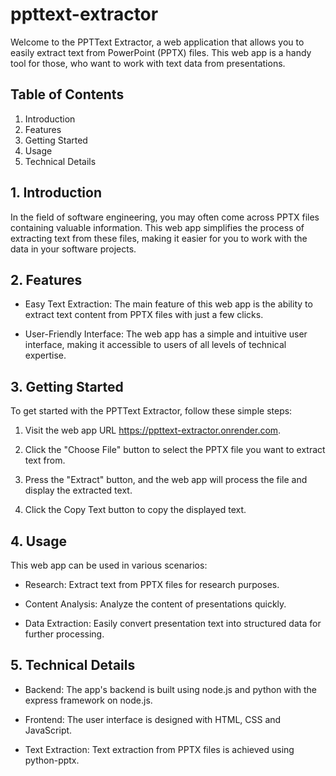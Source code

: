 # ppttext-extractor
Welcome to the PPTText Extractor, a web application that allows you to easily extract text from PowerPoint (PPTX) files. This web app is a handy tool for those, who want to work with text data from presentations.

## Table of Contents
1. Introduction
2. Features
3. Getting Started
4. Usage
5. Technical Details

## 1. Introduction
In the field of software engineering, you may often come across PPTX files containing valuable information. This web app simplifies the process of extracting text from these files, making it easier for you to work with the data in your software projects.

## 2. Features
* Easy Text Extraction: The main feature of this web app is the ability to extract text content from PPTX files with just a few clicks.

* User-Friendly Interface: The web app has a simple and intuitive user interface, making it accessible to users of all levels of technical expertise.

## 3. Getting Started
To get started with the PPTText Extractor, follow these simple steps:

1. Visit the web app URL https://ppttext-extractor.onrender.com.

2. Click the "Choose File" button to select the PPTX file you want to extract text from.

3. Press the "Extract" button, and the web app will process the file and display the extracted text.

4. Click the Copy Text button to copy the displayed text.

## 4. Usage
This web app can be used in various scenarios:

* Research: Extract text from PPTX files for research purposes.

* Content Analysis: Analyze the content of presentations quickly.

* Data Extraction: Easily convert presentation text into structured data for further processing.

## 5. Technical Details
* Backend: The app's backend is built using node.js and python with the express framework on node.js.

* Frontend: The user interface is designed with HTML, CSS and JavaScript.

* Text Extraction: Text extraction from PPTX files is achieved using python-pptx.
